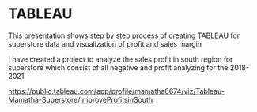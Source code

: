 # TABLEAU
This presentation shows step by step process of creating TABLEAU for superstore data and visualization of profit and sales margin

I have created a project to analyze the sales profit in south region for superstore which consist of all negative and profit analyzing for the 2018-2021

https://public.tableau.com/app/profile/mamatha6674/viz/Tableau-Mamatha-Superstore/ImproveProfitsinSouth

